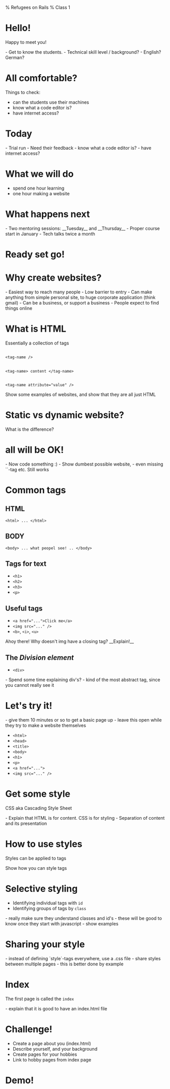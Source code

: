 % Refugees on Rails
% Class 1

<!--
  Hello there! Type 's' in the browser to get
  presenters view up and running! That way
  you have the notes as well, and remember
  what it is you wanted to teach!

  May the class be with you!
-->

# Hello!

Happy to meet you!

<aside class="notes">
  - Get to know the students.
  - Technical skill level / background?
  - English? German?
</aside>

# All comfortable?

<aside class="notes">
  Things to check:

  - can the students use their machines
  - know what a code editor is?
  - have internet access?
</aside>

# Today

<aside class="notes">
  - Trial run
  - Need their feedback
  - know what a code editor is?
  - have internet access?
</aside>

# What we will do

- spend one hour learning
- one hour making a website

# What happens next

<aside class="notes">
  - Two mentoring sessions: __Tuesday__ and __Thursday__
  - Proper course start in January
  - Tech talks twice a month
</aside>

# Ready set go!

# Why create websites?

<aside class="notes">
  - Easiest way to reach many people
  - Low barrier to entry
  - Can make anything from simple personal site, to huge corporate application (think gmail)
  - Can be a business, or support a business
  - People expect to find things online
</aside>

# What is HTML

Essentially a collection of tags

##

`<tag-name />`

##

`<tag-name> content </tag-name>`

##

`<tag-name attribute="value" />`

<aside class="notes">
  Show some examples of websites, and show that they are all just HTML
</aside>

# Static vs dynamic website?

What is the difference?

# all will be OK!

<aside class="notes">
  - Now code something :)
  - Show dumbest possible website,
  - even missing `<html>`-tag etc. Still works
</aside>

# Common tags

## HTML

`<html> ... </html>`

## BODY

`<body> ... what peopel see! .. </body>`

## Tags for text

- `<h1>`
- `<h2>`
- `<h3>`
- `<p>`

## Useful tags

- `<a href="...">Click me</a>`
- `<img src="..." />`
- `<b>`, `<i>`, `<u>`

<aside class="notes">
Ahoy there! Why doesn't img have a closing tag? __Explain!__
</aside>

## The _Division element_

- `<div>`

<aside class="notes">
  - Spend some time explaining div's?
  - kind of the most abstract tag, since you cannot really see it
</aside>

# Let's try it!

<aside class="notes">
- give them 10 minutes or so to get a basic page up
- leave this open while they try to make a website themselves
</aside>

- `<html>`
- `<head>`
- `<title>`
- `<body>`
- `<h1>`
- `<p>`
- `<a href="...">`
- `<img src="..." />`

# Get some style

CSS aka Cascading Style Sheet

<aside class="notes">
  - Explain that HTML is for content. CSS is for styling
  - Separation of content and its presentation
</aside>

# How to use styles

Styles can be applied to tags

<aside class="notes">
  Show how you can style tags
</aside>

# Selective styling

- Identifying individual tags with `id`
- Identifying groups of tags by `class`

<aside class="notes">
  - really make sure they understand classes and id's
  - these will be good to know once they start with javascript
  - show examples
</aside>

# Sharing your style

<aside class="notes">
  - instead of defining `style`-tags everywhere, use a .css file
  - share styles between multiple pages
  - this is better done by example
</aside>

# Index

The first page is called the `index`

<aside class="notes">
  - explain that it is good to have an index.html file
</aside>

# Challenge!

- Create a page about you (index.html)
- Describe yourself, and your background
- Create pages for your hobbies
- Link to hobby pages from index page

# Demo!
